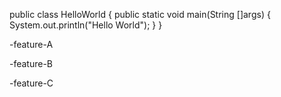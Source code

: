 
public class HelloWorld {
    public static void main(String []args) {
       System.out.println("Hello World");
    }
}
 

-feature-A

-feature-B

-feature-C